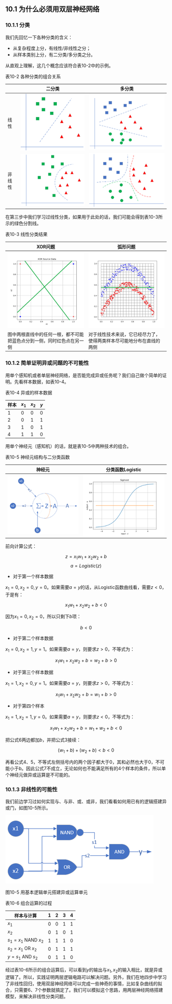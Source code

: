 <!--Copyright © Microsoft Corporation. All rights reserved.
  适用于[License](https://github.com/Microsoft/ai-edu/blob/master/LICENSE.md)版权许可-->

## 10.1 为什么必须用双层神经网络

### 10.1.1 分类

我们先回忆一下各种分类的含义：

- 从复杂程度上分，有线性/非线性之分；
- 从样本类别上分，有二分类/多分类之分。

从直观上理解，这几个概念应该符合表10-2中的示例。

表10-2 各种分类的组合关系

||二分类|多分类|
|---|---|---|
|线性|<img src="../Images/6/linear_binary.png"/>|<img src="../Images/6/linear_multiple.png"/>|
|非线性|<img src="../Images/10/non_linear_binary.png"/>|<img src="../Images/10/non_linear_multiple.png"/>|

在第三步中我们学习过线性分类，如果用于此处的话，我们可能会得到表10-3所示的绿色分割线。

表10-3 线性分类结果

|XOR问题|弧形问题|
|---|---|
|<img src='../Images/10/xor_data_line.png'/>|<img src='../Images/10/sin_data_line.png'/>|
|图中两根直线中的任何一根，都不可能把蓝色点分到一侧，同时红色点在另一侧|对于线性技术来说，它已经尽力了，使得两类样本尽可能地分布在直线的两侧|

### 10.1.2 简单证明异或问题的不可能性

用单个感知机或者单层神经网络，是否能完成异或任务呢？我们自己做个简单的证明。先看样本数据，如表10-4。

表10-4 异或的样本数据

|样本|$x_1$|$x_2$|$y$|
|---|---|---|---|
|1|0|0|0|
|2|0|1|1|
|3|1|0|1|
|4|1|1|0|

用单个神经元（感知机）的话，就是表10-5中两种技术的组合。

表10-5 神经元结构与二分类函数

|神经元|分类函数Logistic|
|--|--|
|<img src='../Images/10/xor_prove.png' width="400"/>|<img src='../Images/8/sigmoid_seperator.png' width="430"/>|

前向计算公式：

$$z = x_1  w_1 + x_2  w_2 + b \tag{1}$$
$$a = Logistic(z) \tag{2}$$

- 对于第一个样本数据

$x_1=0,x_2=0,y=0$。如果需要$a=y$的话，从Logistic函数曲线看，需要$z<0$，于是有：

$$x_1 w_1 + x_2  w_2 + b < 0$$

因为$x_1=0,x_2=0$，所以只剩下$b$项：

$$b < 0 \tag{3}$$

- 对于第二个样本数据

$x_1=0,x_2=1,y=1$。如果需要$a=y$，则要求$z>0$，不等式为：

$$x_1w_1 + x_2w_2+b=w_2+b > 0 \tag{4}$$

- 对于第三个样本数据

$x_1=1,x_2=0,y=1$。如果需要$a=y$，则要求$z>0$，不等式为：

$$x_1w_1 + x_2w_2+b=w_1+b > 0 \tag{5}$$

- 对于第四个样本

$x_1=1,x_2=1,y=0$。如果需要$a=y$，则要求$z<0$，不等式为：

$$x_1w_1 + x_2w_2+b=w_1+w_2+b < 0 \tag{6}$$

把公式6两边都加$b$，并把公式3接续：

$$(w_1 + b) + (w_2 + b) < b < 0 \tag{7}$$

再看公式4、5，不等式左侧括号内的两个因子都大于0，其和必然也大于0，不可能小于$b$。因此公式7不成立，无论如何也不能满足所有的4个样本的条件，所以单个神经元做异或运算是不可能的。

### 10.1.3 非线性的可能性

我们前边学习过如何实现与、与非、或、或非，我们看看如何用已有的逻辑搭建异或门，如图10-5所示。

<img src="../Images/10/xor_gate.png" />

图10-5 用基本逻辑单元搭建异或运算单元

表10-6 组合运算的过程

|样本与计算|1|2|3|4|
|----|----|----|----|----|
|$x_1$|0|0|1|1|
|$x_2$|0|1|0|1|
|$s_1=x_1$ NAND $x_2$|1|1|1|0|
|$s_2=x_1$ OR $x_2$|0|1|1|1|
|$y=s_1$ AND $s_2$|0|1|1|0|

经过表10-6所示的组合运算后，可以看到$y$的输出与$x_1,x_2$的输入相比，就是异或逻辑了。所以，实践证明两层逻辑电路可以解决问题。另外，我们在地四步中学习了非线性回归，使用双层神经网络可以完成一些神奇的事情，比如复杂曲线的拟合，只需要6、7个参数就搞定了。我们可以模拟这个思路，用两层神经网络搭建模型，来解决非线性分类问题。
